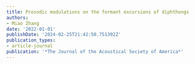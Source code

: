 ```yaml
---
title: Prosodic modulations on the formant excursions of diphthongs
authors:
- Miao Zhang
date: '2022-01-01'
publishDate: '2024-02-25T21:42:50.751392Z'
publication_types:
- article-journal
publication: '*The Journal of the Acoustical Society of America*'
---
```

